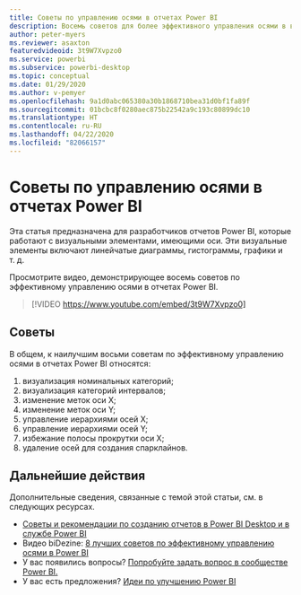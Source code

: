```yaml
---
title: Советы по управлению осями в отчетах Power BI
description: Восемь советов для более эффективного управления осями в визуальных элементах отчетов Power BI в Power BI Desktop или службе Power BI.
author: peter-myers
ms.reviewer: asaxton
featuredvideoid: 3t9W7Xvpzo0
ms.service: powerbi
ms.subservice: powerbi-desktop
ms.topic: conceptual
ms.date: 01/29/2020
ms.author: v-pemyer
ms.openlocfilehash: 9a1d0abc065380a30b1868710bea31d0bf1fa89f
ms.sourcegitcommit: 01bcbc8f0280aec875b22542a9c193c80899dc10
ms.translationtype: HT
ms.contentlocale: ru-RU
ms.lasthandoff: 04/22/2020
ms.locfileid: "82066157"
---
```

# <a name="tips-to-manage-axes-in-power-bi-reports"></a>Советы по управлению осями в отчетах Power BI

Эта статья предназначена для разработчиков отчетов Power BI, которые работают с визуальными элементами, имеющими оси. Эти визуальные элементы включают линейчатые диаграммы, гистограммы, графики и т. д.

Просмотрите видео, демонстрирующее восемь советов по эффективному управлению осями в отчетах Power BI.

> [!VIDEO https://www.youtube.com/embed/3t9W7Xvpzo0]

## <a name="tips"></a>Советы

В общем, к наилучшим восьми советам по эффективному управлению осями в отчетах Power BI относятся:

1. визуализация номинальных категорий;
1. визуализация категорий интервалов;
1. изменение меток оси X;
1. изменение меток оси Y;
1. управление иерархиями осей X;
1. управление иерархиями осей Y;
1. избежание полосы прокрутки оси X;
1. удаление осей для создания спарклайнов.

## <a name="next-steps"></a>Дальнейшие действия

Дополнительные сведения, связанные с темой этой статьи, см. в следующих ресурсах.

- [Советы и рекомендации по созданию отчетов в Power BI Desktop и в службе Power BI](../desktop-tips-and-tricks-for-creating-reports.md)
- Видео biDezine: [8 лучших советов по эффективному управлению осями в Power BI](https://www.youtube.com/watch?v=3t9W7Xvpzo0)
- У вас появились вопросы? [Попробуйте задать вопрос в сообществе Power BI.](https://community.powerbi.com/)
- У вас есть предложения? [Идеи по улучшению Power BI](https://ideas.powerbi.com)
